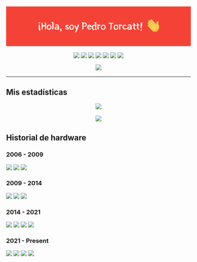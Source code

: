 <p align="center"><img src="banner.gif"></p>

<div align="center">
    <a href="https://twitter.com/jalkhov" target="_blank"><img src="https://img.shields.io/badge/-@jalkhov-1ca0f1?style=flat-square&labelColor=1ca0f1&logo=twitter&logoColor=white"></a>
    <a href="https://pypi.org/user/Jalkhov/" target="_blank"><img src="https://img.shields.io/badge/PyPi-FFD43B?style=flat-square&logo=python&logoColor=darkgreen"></a>
    <a href="https://www.linkedin.com/in/pedro-torcatt-1229b3147/" target="_blank"><img src="https://img.shields.io/badge/-jalkhov-blue?style=flat-square&logo=Linkedin&logoColor=white"></a>
    <a href="https://t.me/jalkhov" target="_blank"><img src="https://img.shields.io/badge/Telegram-2CA5E0?style=flat-square&logo=telegram&logoColor=white"></a>
    <a href="mailto:pedrotorcattsoto@gmail.com" target="_blank"><img src="https://img.shields.io/badge/-pedrotorcattsoto@gmail.com-c14438?style=flat-square&logo=Gmail&logoColor=white"></a>
    <a href="https://www.facebook.com/jalkhov" target="_blank"><img src="https://img.shields.io/badge/Facebook-1877F2?style=flat-square&logo=facebook&logoColor=white"></a>
    <a href="https://www.instagram.com/jalkhov/" target="_blank"><img src="https://img.shields.io/badge/Instagram-E4405F?style=flat-square&logo=instagram&logoColor=white"></a>
</div>
<p align="center">
<a href="https://www.buymeacoffee.com/Jalkhov"><img src="https://img.shields.io/badge/Buy_Me_A_Coffee-FFDD00?style=for-the-badge&logo=buy-me-a-coffee&logoColor=black"></a>
</p>
<hr>

## Mis estadísticas

<p align="center">
<img src="http://github-readme-streak-stats.herokuapp.com?user=Jalkhov&theme=shades-of-purple&hide_border=true">
</p>

<p align="center">
<img src="https://github-readme-stats.vercel.app/api/top-langs/?username=Jalkhov&theme=radical">
</p>


## Historial de hardware

### 2006 - 2009

<div align="left">
  <img src="https://img.shields.io/badge/INTEL-G33/G31_EXPPRESS_CHIPSET_FAMILY-808080?style=for-the-badge&logo=intel&logoColor=white"/>
  <img src="https://img.shields.io/badge/INTEL-Pentium_E2140_-ED1C24?style=for-the-badge&logo=intel&logoColor=white"/>
  <img src="https://img.shields.io/badge/RAM-1_GB-008F39?style=for-the-badge&logoColor=white"/>
</div>

### 2009 - 2014

<div align="left">
  <img src="https://img.shields.io/badge/VIA-Integrated_UniChrome_Pro_3D_Graphics-808080?style=for-the-badge&logoColor=white"/>
  <img src="https://img.shields.io/badge/INTEL-Pentium_4_-ED1C24?style=for-the-badge&logo=intel&logoColor=white"/>
  <img src="https://img.shields.io/badge/RAM-1_GB-008F39?style=for-the-badge&logoColor=white"/>
</div>

### 2014 - 2021

<div align="left">
  <img src="https://img.shields.io/badge/Canaima-MG_101A4-ED1C24?style=for-the-badge&logoColor=red"/>
  <img src="https://img.shields.io/badge/INTEL-HD_GRAPHICS-127cc1?style=for-the-badge&logo=intel&logoColor=white"/>
  <img src="https://img.shields.io/badge/INTEL-Celeron_847-127cc1?style=for-the-badge&logo=intel&logoColor=white"/>
  <img src="https://img.shields.io/badge/RAM-2/4_GB-008F39?style=for-the-badge&logoColor=white"/>
</div>

### 2021 - Present

<div align="left">
  <img src="https://img.shields.io/badge/Lenovo-Y560p-127cc1?style=for-the-badge&logoColor=red"/>
  <img src="https://img.shields.io/badge/amd-AMD_MOBILITY_RADEON_HD_5000-127cc1?style=for-the-badge&logo=amd&logoColor=red"/>
  <img src="https://img.shields.io/badge/INTEL-Core_i7_2630qm-127cc1?style=for-the-badge&logo=intel&logoColor=white"/>
  <img src="https://img.shields.io/badge/RAM-4/6_GB-008F39?style=for-the-badge&logoColor=white"/>
</div>

